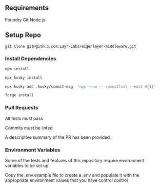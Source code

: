 ## Requirements

Foundry
Git
Node.js

## Setup Repo

```bash
git clone git@github.com:Layr-Labs/eigenlayer-middleware.git
```

### Install Dependencies

```bash
npm install

npx husky install

npx husky add .husky/commit-msg  'npx --no -- commitlint --edit ${1}'

forge install
```

### Pull Requests

All tests must pass

Commits must be linted

A descriptive summary of the PR has been provided.

### Environment Variables

Some of the tests and features of this repository require environment variables to be set up.

Copy the .env.example file to create a .env and populate it with the appropriate environment values that you have control control
